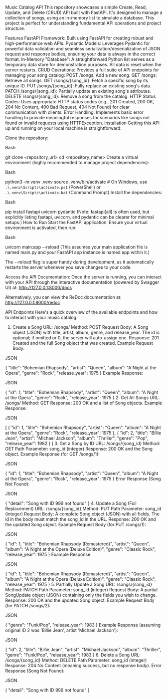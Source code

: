 Music Catalog API
This repository showcases a simple Create, Read, Update, and Delete (CRUD) API built with FastAPI. It's designed to manage a collection of songs, using an in-memory list to simulate a database. This project is perfect for understanding fundamental API operations and project structure.

Features
FastAPI Framework: Built using FastAPI for creating robust and high-performance web APIs.
Pydantic Models: Leverages Pydantic for powerful data validation and seamless serialization/deserialization of JSON request and response bodies, ensuring your data is always in the correct format.
In-Memory "Database": A straightforward Python list serves as a temporary data store for demonstration purposes. All data is reset when the server restarts.
CRUD Operations: Provides a full suite of API endpoints for managing your song catalog:
POST /songs: Add a new song.
GET /songs: Retrieve all songs.
GET /songs/{song_id}: Fetch a specific song by its unique ID.
PUT /songs/{song_id}: Fully replace an existing song's data.
PATCH /songs/{song_id}: Partially update an existing song's attributes.
DELETE /songs/{song_id}: Remove a song from the catalog.
HTTP Status Codes: Uses appropriate HTTP status codes (e.g., 201 Created, 200 OK, 204 No Content, 400 Bad Request, 404 Not Found) for clear communication with clients.
Error Handling: Implements basic error handling to provide meaningful responses for scenarios like songs not found or invalid requests using HTTPException.
Installation
Getting this API up and running on your local machine is straightforward:

Clone the repository:

Bash

git clone <repository_url>
cd <repository_name>
Create a virtual environment (highly recommended to manage project dependencies):

Bash

python3 -m venv .venv
source .venv/bin/activate # On Windows, use `.\.venv\Scripts\activate.ps1` (PowerShell) or `.\.venv\Scripts\activate.bat` (Command Prompt)
Install the dependencies:

Bash

pip install fastapi uvicorn pydantic
(Note: fastapi[all] is often used, but explicitly listing fastapi, uvicorn, and pydantic can be clearer for minimal setups.)
How to Run
Start the FastAPI application:
Ensure your virtual environment is activated, then run:

Bash

uvicorn main:app --reload
(This assumes your main application file is named main.py and your FastAPI app instance is named app within it.)

The --reload flag is super handy during development, as it automatically restarts the server whenever you save changes to your code.

Access the API Documentation:
Once the server is running, you can interact with your API through the interactive documentation (powered by Swagger UI) at:
http://127.0.0.1:8000/docs

Alternatively, you can view the ReDoc documentation at:
http://127.0.0.1:8000/redoc

API Endpoints
Here's a quick overview of the available endpoints and how to interact with your music catalog:

1. Create a Song
   URL: /songs/
   Method: POST
   Request Body: A Song object (JSON) with title, artist, album, genre, and release_year. The id is optional; if omitted or 0, the server will auto-assign one.
   Response: 201 Created and the full Song object that was created.
   Example Request Body:

JSON

{
"title": "Bohemian Rhapsody",
"artist": "Queen",
"album": "A Night at the Opera",
"genre": "Rock",
"release_year": 1975
}
Example Response:

JSON

{
"id": 1,
"title": "Bohemian Rhapsody",
"artist": "Queen",
"album": "A Night at the Opera",
"genre": "Rock",
"release_year": 1975
} 2. Get All Songs
URL: /songs/
Method: GET
Response: 200 OK and a list of Song objects.
Example Response:

JSON

[
{
"id": 1,
"title": "Bohemian Rhapsody",
"artist": "Queen",
"album": "A Night at the Opera",
"genre": "Rock",
"release_year": 1975
},
{
"id": 2,
"title": "Billie Jean",
"artist": "Michael Jackson",
"album": "Thriller",
"genre": "Pop",
"release_year": 1982
}
] 3. Get a Song by ID
URL: /songs/{song_id}
Method: GET
Path Parameter: song_id (integer)
Response: 200 OK and the Song object.
Example Response (for GET /songs/1):

JSON

{
"id": 1,
"title": "Bohemian Rhapsody",
"artist": "Queen",
"album": "A Night at the Opera",
"genre": "Rock",
"release_year": 1975
}
Error Response (Song Not Found):

JSON

{
"detail": "Song with ID 999 not found"
} 4. Update a Song (Full Replacement)
URL: /songs/{song_id}
Method: PUT
Path Parameter: song_id (integer)
Request Body: A complete Song object (JSON) with all fields. The id in the body must match the song_id in the URL.
Response: 200 OK and the updated Song object.
Example Request Body (for PUT /songs/1):

JSON

{
"id": 1,
"title": "Bohemian Rhapsody (Remastered)",
"artist": "Queen",
"album": "A Night at the Opera (Deluxe Edition)",
"genre": "Classic Rock",
"release_year": 1975
}
Example Response:

JSON

{
"id": 1,
"title": "Bohemian Rhapsody (Remastered)",
"artist": "Queen",
"album": "A Night at the Opera (Deluxe Edition)",
"genre": "Classic Rock",
"release_year": 1975
} 5. Partially Update a Song
URL: /songs/{song_id}
Method: PATCH
Path Parameter: song_id (integer)
Request Body: A partial SongUpdate object (JSON) containing only the fields you wish to change.
Response: 200 OK and the updated Song object.
Example Request Body (for PATCH /songs/2):

JSON

{
"genre": "Funk/Pop",
"release_year": 1983
}
Example Response (assuming original ID 2 was 'Billie Jean', artist 'Michael Jackson'):

JSON

{
"id": 2,
"title": "Billie Jean",
"artist": "Michael Jackson",
"album": "Thriller",
"genre": "Funk/Pop",
"release_year": 1983
} 6. Delete a Song
URL: /songs/{song_id}
Method: DELETE
Path Parameter: song_id (integer)
Response: 204 No Content (meaning success, but no response body).
Error Response (Song Not Found):

JSON

{
"detail": "Song with ID 999 not found"
}
